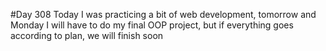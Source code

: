 #Day 308
Today I was practicing a bit of web development, tomorrow and Monday I will have to do my final OOP project, but if everything goes according to plan, we will finish soon